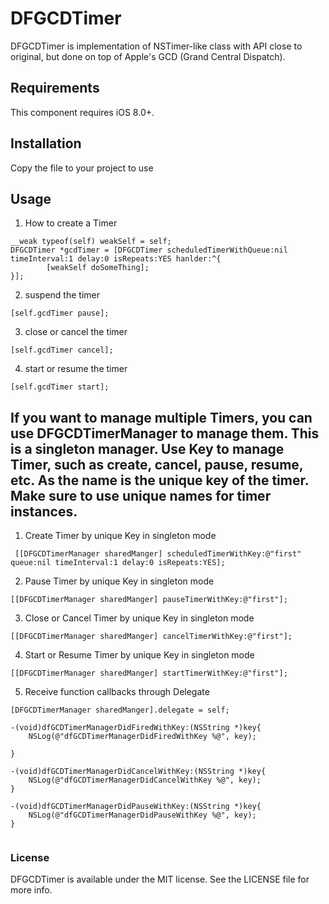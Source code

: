 # DFGCDTimer
DFGCDTimer is implementation of NSTimer-like class with API close to original, but done on top of Apple's GCD (Grand Central Dispatch).

## Requirements
This component requires iOS 8.0+.

## Installation
Copy the file to your project to use

## Usage
1. How to create a Timer

```
__weak typeof(self) weakSelf = self;
DFGCDTimer *gcdTimer = [DFGCDTimer scheduledTimerWithQueue:nil timeInterval:1 delay:0 isRepeats:YES hanlder:^{
        [weakSelf doSomeThing];
}];
```

2. suspend the timer

```
[self.gcdTimer pause];
```

3. close or cancel the timer

```
[self.gcdTimer cancel];
```

4. start or resume the timer

```
[self.gcdTimer start];
```

## If you want to manage multiple Timers, you can use DFGCDTimerManager to manage them. This is a singleton manager. Use Key to manage Timer, such as create, cancel, pause, resume, etc. As the name is the unique key of the timer. Make sure to use unique names for timer instances.

1. Create Timer by unique Key in singleton mode

```
 [[DFGCDTimerManager sharedManger] scheduledTimerWithKey:@"first" queue:nil timeInterval:1 delay:0 isRepeats:YES];
```

2. Pause Timer by unique Key in singleton mode

```
[[DFGCDTimerManager sharedManger] pauseTimerWithKey:@"first"];
```

3. Close or Cancel Timer by unique Key in singleton mode

```
[[DFGCDTimerManager sharedManger] cancelTimerWithKey:@"first"];
```

4. Start or Resume Timer by unique Key in singleton mode

```
[[DFGCDTimerManager sharedManger] startTimerWithKey:@"first"];
```
5. Receive function callbacks through Delegate

```
[DFGCDTimerManager sharedManger].delegate = self;

-(void)dfGCDTimerManagerDidFiredWithKey:(NSString *)key{
    NSLog(@"dfGCDTimerManagerDidFiredWithKey %@", key);
   
}

-(void)dfGCDTimerManagerDidCancelWithKey:(NSString *)key{
    NSLog(@"dfGCDTimerManagerDidCancelWithKey %@", key);
}

-(void)dfGCDTimerManagerDidPauseWithKey:(NSString *)key{
    NSLog(@"dfGCDTimerManagerDidPauseWithKey %@", key);
}


```

### License
DFGCDTimer is available under the MIT license. See the LICENSE file for more info.
